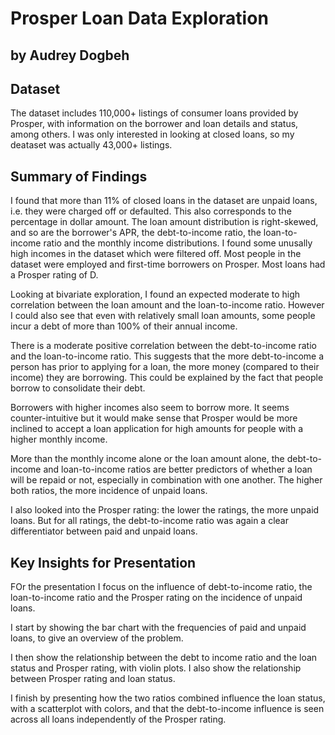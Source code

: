 # Prosper Loan Data Exploration
## by Audrey Dogbeh

## Dataset

The dataset includes 110,000+ listings of consumer loans provided by Prosper, with information on the borrower and loan details and status, among others. I was only interested in looking at closed loans, so my deataset was actually 43,000+ listings.


## Summary of Findings

I found that more than 11% of closed loans in the dataset are unpaid loans, i.e. they were charged off or defaulted. This also corresponds to the percentage in dollar amount. The loan amount distribution is right-skewed, and so are the borrower's APR, the debt-to-income ratio, the loan-to-income ratio and the monthly income distributions. I found some unusally high incomes in the dataset which were filtered off. Most people in the dataset were employed and first-time borrowers on Prosper.
Most loans had a Prosper rating of D.

Looking at bivariate exploration, I found an expected moderate to high correlation between the loan amount and the loan-to-income ratio. However I could also see that even with relatively small loan amounts, some people incur a debt of more than 100% of their annual income.

There is a moderate positive correlation between the debt-to-income ratio and the loan-to-income ratio. This suggests that the more debt-to-income a person has prior to applying for a loan, the more money (compared to their income) they are borrowing. This could be explained by the fact that people borrow to consolidate their debt.

Borrowers with higher incomes also seem to borrow more. It seems counter-intuitive but it would make sense that Prosper would be more inclined to accept a loan application for high amounts for people with a higher monthly income.

More than the monthly income alone or the loan amount alone, the debt-to-income and loan-to-income ratios are better predictors of whether a loan will be repaid or not, especially in combination with one another. The higher both ratios, the more incidence of unpaid loans.

I also looked into the Prosper rating: the lower the ratings, the more unpaid loans. But for all ratings, the debt-to-income ratio was again a clear differentiator between paid and unpaid loans.

## Key Insights for Presentation

FOr the presentation I focus on the influence of debt-to-income ratio, the loan-to-income ratio and the Prosper rating on the incidence of unpaid loans.

I start by showing the bar chart with the frequencies of paid and unpaid loans, to give an overview of the problem.

I then show the relationship between the debt to income ratio and the loan status and Prosper rating, with violin plots. I also show the relationship between Prosper rating and loan status.

I finish by presenting how the two ratios combined influence the loan status, with a scatterplot with colors, and that the debt-to-income influence is seen across all loans independently of the Prosper rating.